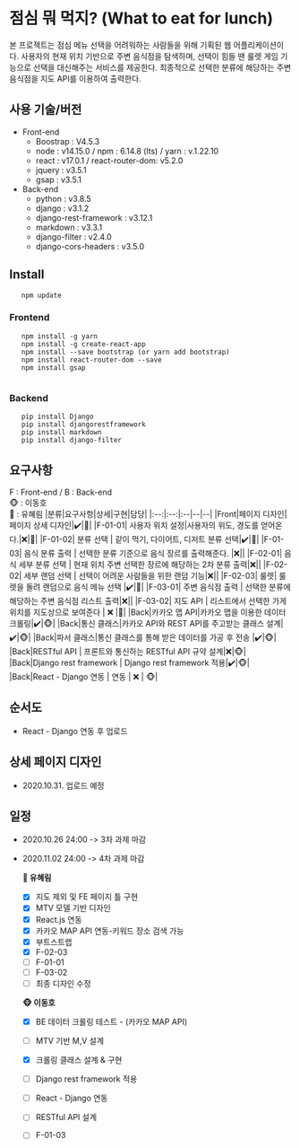 # 점심 뭐 먹지? (What to eat for lunch)

본 프로젝트는 점심 메뉴 선택을 어려워하는 사람들을 위해 기획된 웹 어플리케이션이다. 사용자의 현재 위치 기반으로 주변 음식점을 탐색하며, 선택이 힘들 땐 룰렛 게임 기능으로 선택을 대신해주는 서비스를 제공한다. 최종적으로 선택한 분류에 해당하는 주변 음식점을 지도 API를 이용하여 출력한다.   

## 사용 기술/버전
* Front-end
  * Boostrap : V4.5.3
  * node : v14.15.0 / npm : 6.14.8 (lts) / yarn : v.1.22.10
  * react : v17.0.1 / react-router-dom: v5.2.0
  * jquery : v3.5.1
  * gsap :  v3.5.1
* Back-end
  * python : v3.8.5
  * django : v3.1.2
  * django-rest-framework : v3.12.1
  * markdown : v3.3.1
  * django-filter : v2.4.0
  * django-cors-headers : v3.5.0


## Install
```
   npm update
```
### Frontend
```
   npm install -g yarn
   npm install -g create-react-app
   npm install --save bootstrap (or yarn add bootstrap)
   npm install react-router-dom --save
   npm install gsap
   
```
### Backend
```
   pip install Django
   pip install djangorestframework
   pip install markdown
   pip install django-filter
```

## 요구사항
F : Front-end / B : Back-end   
🐵 : 이동호   
🐰 : 유혜림
|분류|요구사항|상세|구현|담당|
|:--:|:--:|:--|--|--|
|Front|페이지 디자인|페이지 상세 디자인|:heavy_check_mark:|🐰| 
|F-01-01| 사용자 위치 설정|사용자의 위도, 경도를 얻어온다.|:x:|🐰|
|F-01-02| 분류 선택 | 같이 먹기, 다이어트, 디저트 분류 선택|:heavy_check_mark:|🐰|
|F-01-03| 음식 분류 출력 | 선택한 분류 기준으로 음식 장르를 출력해준다. |:x:||
|F-02-01| 음식 세부 분류 선택 | 현재 위치 주변 선택한 장르에 해당하는 2차 분류 출력|:x:||
|F-02-02| 세부 랜덤 선택 | 선택이 어려운 사람들을 위한 랜덤 기능|:x:||
|F-02-03| 룰렛| 룰렛을 돌려 랜덤으로 음식 메뉴 선택 |:heavy_check_mark:|🐰|
|F-03-01| 주변 음식점 출력 | 선택한 분류에 해당하는 주변 음식점 리스트 출력|:x:||
|F-03-02| 지도 API | 리스트에서 선택한 가게 위치를 지도상으로 보여준다 | :x: |🐰|
|Back|카카오 맵 API|카카오 맵을 이용한 데이터 크롤링|:heavy_check_mark:|🐵|
|Back|통신 클래스|카카오 API와 REST API를 주고받는 클래스 설계|:heavy_check_mark:|🐵|
|Back|파서 클래스|통신 클래스를 통해 받은 데이터를 가공 후 전송 |:heavy_check_mark:|🐵|
|Back|RESTful API | 프론트와 통신하는 RESTful API 규약 설계|:x:|🐵|
|Back|Django rest framework | Django rest framework 적용|:heavy_check_mark:|🐵|
|Back|React - Django 연동 | 연동 | :x: | 🐵|


## 순서도
* React - Django 연동 후 업로드

## 상세 페이지 디자인
* 2020.10.31. 업로드 예정


## 일정
* 2020.10.26 24:00 -> 3차 과제 마감
* 2020.11.02 24:00 -> 4차 과제 마감

   **🐰 유혜림**
   - [x] 지도 제외 및 FE 페이지 틀 구현
   - [x] MTV 모델 기반 디자인
   - [x] React.js 연동
   - [x] 카카오 MAP API 연동-키워드 장소 검색 가능
   - [x] 부트스트랩 
   - [x] F-02-03
   - [ ] F-01-01
   - [ ] F-03-02
   - [ ] 최종 디자인 수정

   **🐵 이동호**
   - [x] BE 데이터 크롤링 테스트 - (카카오 MAP API)
   - [ ] MTV 기반 M,V 설계
   - [x] 크롤링 클래스 설계 & 구현
   - [ ] Django rest framework 적용
   - [ ] React - Django 연동
   - [ ] RESTful API 설계
   - [ ] F-01-03
   


